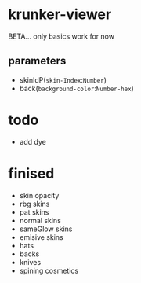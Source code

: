 # krunker-viewer
BETA... only basics work for now
## parameters
- skinIdP(``skin-Index``:``Number``)
- back(``background-color``:``Number-hex``)
# todo
- add dye

# finised
- skin opacity
- rbg skins
- pat skins
- normal skins
- sameGlow skins
- emisive skins
- hats
- backs
- knives
- spining cosmetics
